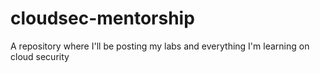 # cloudsec-mentorship
A repository where I'll be posting my labs and everything I'm learning on cloud security
